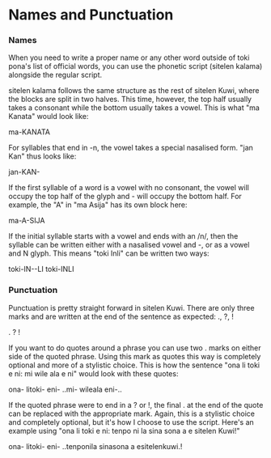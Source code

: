 # Names and Punctuation

### Names

When you need to write a proper name or any other word outside of toki pona's list of official words, you can use the phonetic script (sitelen kalama) alongside the regular script. 

sitelen kalama follows the same structure as the rest of sitelen Kuwi, where the blocks are split in two halves. This time, however, the top half usually takes a <span class="red">consonant</span> while the bottom usually takes a <span class="blue">vowel</span>. This is what "ma Kanata" would look like:

<span class="kuwi big center">ma-<span class="red">K</span><span class="blue">A</span><span class="red">N</span><span class="blue">A</span><span class="red">T</span><span class="blue">A</span></span>

For syllables that end in -n, the vowel takes a special nasalised form. "jan <span class="red">K</span><span class="blue">an</span>" thus looks like:

<span class="kuwi big center">jan-<span class="red">K</span><span class="blue">AN-</span></span>

If the first syllable of a word is a vowel with no consonant, the vowel will occupy the top half of the glyph and <span class="kuwi medium">-</span> will occupy the bottom half. For example, the "A" in "ma <span class="blue">A</span>sija" has its own block here:

<span class="kuwi big center">ma-<span class="blue">A</span>-SIJA</span>

If the initial syllable starts with a vowel and ends with an /n/, then the syllable can be written either with a nasalised vowel and <span class="kuwi medium">-</span>, or as a vowel and N glyph. This means "toki <span class="blue">In</span>li" can be written two ways:

<span class="center"><span class="kuwi big">toki-<span class="blue">IN-</span>-LI</span></span>
<span class="center"><span class="kuwi big">toki-<span class="blue">IN</span>LI</span></span>

### Punctuation

Punctuation is pretty straight forward in sitelen Kuwi. There are only three marks and are written at the end of the sentence as expected: ., ?, !

<span class="kuwi big center">. ? !</span>

If you want to do quotes around a phrase you can use two <span class="kuwi medium">.</span> marks on either side of the quoted phrase. Using this mark as quotes this way is completely optional and more of a stylistic choice. This is how the sentence "ona li toki e ni: mi wile ala e ni" would look with these quotes: 

<span class="kuwi big center">ona- litoki- eni- ..mi- wileala eni-..</span>

If the quoted phrase were to end in a ? or !, the final <span class="kuwi medium">.</span> at the end of the quote can be replaced with the appropriate mark. Again, this is a stylistic choice and completely optional, but it's how I choose to use the script. Here's an example using "ona li toki e ni: tenpo ni la sina sona a e sitelen Kuwi!"

<span class="kuwi big center">ona- litoki- eni- ..tenponila sinasona a esitelenkuwi.!</span>

